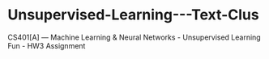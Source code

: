 # Unsupervised-Learning---Text-Clus
CS401[A] — Machine Learning &amp; Neural Networks - Unsupervised Learning Fun - HW3 Assignment
